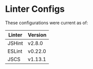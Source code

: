 Linter Configs
==============

These configurations were current as of:

| Linter | Version   |
| ------ | --------- |
| JSHint | v2.8.0    |
| ESLint | v0.22.0   |
| JSCS   | v1.13.1   |
